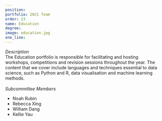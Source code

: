 ```yaml
---
position: 
portfolio: 2021 Team
order: 23
name: Education
degree: 
image: education.jpg
one_line:
---
```

*Description*
<br>
The Education portfolio is responsible for facilitating and hosting workshops, competitions and revision sessions throughout the
year. The content that we cover include languages and techniques essential to data science, such as Python and R, data
visualisation and machine learning methods.
<br><br>
*Subcommittee Members*
<br>
* Noah Rubin
* Rebecca Xing
* William Dang
* Kellie Yau
<br><br>